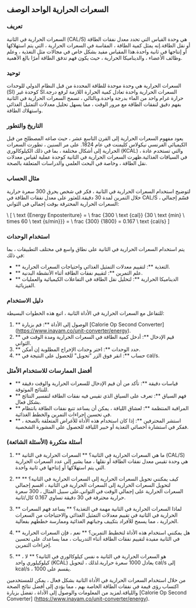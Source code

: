 ## السعرات الحرارية الواحد الوصف

### تعريف
السعرات الحرارية في الثانية (CAL/S) هي وحدة القياس التي تحدد معدل نفقات الطاقة أو نقل الطاقة.إنه يمثل كمية الطاقة ، المقاسة في السعرات الحرارية ، التي يتم استهلاكها أو إنتاجها في ثانية واحدة.هذا المقياس مفيد بشكل خاص في مجالات مثل التغذية ، وعلم وظائف الأعضاء ، والديناميكا الحرارية ، حيث يكون فهم تدفق الطاقة أمرًا بالغ الأهمية.

### توحيد
السعرات الحرارية هي وحدة موحدة للطاقة المحددة من قبل النظام الدولي للوحدات (SI) كوحدة غير SI.السعرات الحرارية واحدة تعادل كمية الحرارة اللازمة لرفع درجة حرارة غرام واحد من الماء بدرجة واحدة.وبالتالي ، تسمح السعرات الحرارية في الثانية بفهم دقيق لنفقات الطاقة مع مرور الوقت ، مما يسهل تحليل معدلات التمثيل الغذائي واستهلاك الطاقة.

### التاريخ والتطور
يعود مفهوم السعرات الحرارية إلى القرن التاسع عشر ، حيث صاغه المصطلح من قبل الكيميائي الفرنسي نيكولاس كليمنت في عام 1824. على مر السنين ، تطورت السعرات الحرارية إلى أشكال مختلفة ، بما في ذلك الكيلوكالوري (KCAL) ، والتي تستخدم عادة في السياقات الغذائية.ظهرت السعرات الحرارية في الثانية كوحدة عملية لقياس معدلات نقل الطاقة ، وخاصة في البحث العلمي والدراسات المتعلقة بالصحة.

### مثال الحساب
لتوضيح استخدام السعرات الحرارية في الثانية ، فكر في شخص يحرق 300 سعرة حرارية خلال التمرين لمدة 30 دقيقة.للعثور على معدل نفقات الطاقة في CAL/S ، قسّم إجمالي السعرات الحرارية المحترقة بوقت إجمالي في الثواني:

\ [
\ text {Energy Enposteriture} = \ frac {300 \ text {cal}} {30 \ text {min} \ times 60 \ text {s/min}}} = \ frac {300} {1800} = 0.167 \ text {cal/s}
\]

### استخدام الوحدات
يتم استخدام السعرات الحرارية في الثانية على نطاق واسع في مختلف التطبيقات ، بما في ذلك:
- ** التغذية **: لتقييم معدلات التمثيل الغذائي واحتياجات السعرات الحرارية.
- ** علم التمرين **: لتقييم نفقات الطاقة أثناء الأنشطة البدنية.
- ** الديناميكا الحرارية **: لتحليل نقل الطاقة في التفاعلات الكيميائية والعمليات الفيزيائية.

### دليل الاستخدام
للتفاعل مع السعرات الحرارية في الأداة الثانية ، اتبع هذه الخطوات البسيطة:
1. ** الوصول إلى الأداة **: قم بزيارة [Calorie Op Second Converter] (https://www.inayam.co/unit-converter/energy).
2. ** قيم الإدخال **: أدخل كمية الطاقة في السعرات الحرارية ومدة الوقت في الثواني.
3. ** حدد الوحدات **: اختر وحدات الإخراج المطلوبة إن أمكن.
4. ** حساب **: انقر فوق الزر "تحويل" للحصول على النتيجة في cal/s.

### أفضل الممارسات للاستخدام الأمثل
- ** قياسات دقيقة **: تأكد من أن قيم الإدخال للسعرات الحرارية والوقت دقيقة للنتائج الموثوقة.
- ** فهم السياق **: تعرف على السياق الذي تقيس فيه نفقات الطاقة لتفسير النتائج بشكل فعال.
- ** المراقبة المنتظمة **: لعشاق اللياقة ، يمكن أن يساعد تتبع نفقات الطاقة بانتظام في تحسين إجراءات التمرين والخطط الغذائية.
- ** استشر المحترفين **: إذا كان استخدام هذه الأداة للأغراض المتعلقة بالصحة ، ففكر في استشارة أخصائي التغذية أو خبير اللياقة للحصول على المشورة الشخصية.

### أسئلة متكررة (الأسئلة الشائعة)

1. ** ما هي السعرات الحرارية في الثانية؟ **
السعرات الحرارية في الثانية (CAL/S) هي وحدة تقيس معدل نفقات الطاقة أو نقلها ، مما يشير إلى عدد السعرات الحرارية التي يتم استهلاكها أو إنتاجها في ثانية واحدة.

2. ** كيف يمكنني تحويل السعرات الحرارية إلى السعرات الحرارية في الثانية؟ **
لتحويل السعرات الحرارية إلى السعرات الحرارية في الثانية ، اقسم إجمالي السعرات الحرارية على إجمالي الوقت في الثواني.على سبيل المثال ، 300 سعرة حرارية محترقة في 30 دقيقة تساوي 0.167 كال/ثانية.

3. ** لماذا السعرات الحرارية في الثانية مهمة في التغذية؟ **
يساعد فهم السعرات الحرارية في الثانية في تقييم معدلات التمثيل الغذائي والاحتياجات من السعرات الحرارية ، مما يسمح للأفراد بتكييف وجباتهم الغذائية وممارسة خططهم بفعالية.

4. ** هل يمكنني استخدام هذه الأداة لتخطيط التمرين؟ **
نعم ، فإن السعرات الحرارية في الثانية مفيدة لتقييم نفقات الطاقة أثناء التدريبات ، مما يساعدك على تحسين إجراءات التمرين.

5. ** هو السعرات الحرارية في الثانية ه نفس كيلوكالوري في الثانية؟ **
لا ، كيلوكيلوري واحد (KCAL) يعادل 1000 سعرة حرارية.لذلك ، لتحويل cal/s إلى kcal/s ، يقسم على 1000.

من خلال استخدام السعرات الحرارية في الأداة الثانية بشكل فعال ، يمكن للمستخدمين اكتساب رؤى قيمة في نفقات الطاقة الخاصة بهم ، مما يؤدي إلى أفضل نتائج الصحة واللياقة.لمزيد من المعلومات والوصول إلى الأداة ، تفضل بزيارة [Calorie Op Second Converter] (https://www.inayam.co/unit-converter/energy).